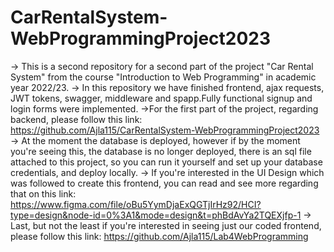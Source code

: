 # CarRentalSystem-WebProgrammingProject2023
-> This is a second repository for a second part of the project "Car Rental System"  from the course "Introduction to Web Programming" in academic year 2022/23. 
-> In this repository we have finished frontend, ajax requests, JWT tokens, swagger, middleware and spapp.Fully functional signup and login forms were implemented.
->For the first part of the project, regarding backend, please follow this link: https://github.com/Ajla115/CarRentalSystem-WebProgrammingProject2023
-> At the moment the database is deployed, however if by the moment you're seeing this, the database is no longer deployed, there is an sql file attached to this project, so you can run it yourself and set up your database credentials, and deploy locally.
-> If you're interested in the UI Design which was followed to create this frontend, you can read and see more regarding that on this link: https://www.figma.com/file/oBu5YymDjaExQGTjIrHz92/HCI?type=design&node-id=0%3A1&mode=design&t=phBdAvYa2TQEXjfp-1
-> Last, but not the least if you're interested in seeing just our coded frontend, please follow this link:
https://github.com/Ajla115/Lab4WebProgramming 